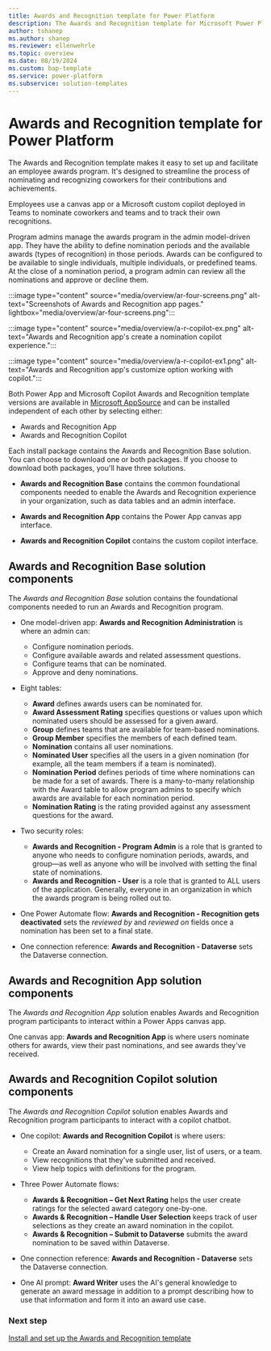 ```yaml
---
title: Awards and Recognition template for Power Platform
description: The Awards and Recognition template for Microsoft Power Platform enables organizations to facilitate an engaging and efficient awards system to acknowledge the outstanding efforts of employees .
author: tshanep
ms.author: shanep
ms.reviewer: ellenwehrle
ms.topic: overview
ms.date: 08/19/2024
ms.custom: bap-template
ms.service: power-platform
ms.subservice: solution-templates
---
```


# Awards and Recognition template for Power Platform

The Awards and Recognition template makes it easy to set up and facilitate an employee awards program. It's designed to streamline the process of nominating and recognizing coworkers for their contributions and achievements.

Employees use a canvas app or a Microsoft custom copilot deployed in Teams to nominate coworkers and teams and to track their own recognitions.

Program admins manage the awards program in the admin model-driven app. They have the ability to define nomination periods and the available awards (types of recognition) in those periods. Awards can be configured to be available to single individuals, multiple individuals, or predefined teams. At the close of a nomination period, a program admin can review all the nominations and approve or decline them.

:::image type="content" source="media/overview/ar-four-screens.png" alt-text="Screenshots of Awards and Recognition app pages." lightbox="media/overview/ar-four-screens.png":::

:::image type="content" source="media/overview/a-r-copilot-ex.png" alt-text="Awards and Recognition app's  create a nomination copilot experience.":::

:::image type="content" source="media/overview/a-r-copilot-ex1.png" alt-text="Awards and Recognition app's customize option working with copilot.":::

Both Power App and Microsoft Copilot Awards and Recognition template versions are available in [Microsoft AppSource](<https://aka.ms/AccessAwardsAndRecognitionTemplate>) and can be installed independent of each other by selecting either:

- Awards and Recognition App
- Awards and Recognition Copilot

Each install package contains the Awards and Recognition Base solution. You can choose to download one or both packages. If you choose to download both packages, you'll have three solutions.

- **Awards and Recognition Base** contains the common foundational components needed to enable the Awards and Recognition experience in your organization, such as data tables and an admin interface. 

- **Awards and Recognition App** contains the Power App canvas app interface.
- **Awards and Recognition Copilot** contains the custom copilot interface.

## Awards and Recognition Base solution components

The *Awards and Recognition Base* solution contains the foundational components needed to run an Awards and Recognition program.

- One model-driven app: **Awards and Recognition Administration** is where an admin can:

  - Configure nomination periods.
  - Configure available awards and related assessment questions.
  - Configure teams that can be nominated.
  - Approve and deny nominations.

- Eight tables:

  - **Award** defines awards users can be nominated for.
  - **Award Assessment Rating** specifies questions or values upon which nominated users should be assessed for a given award.
  - **Group** defines teams that are available for team-based nominations.
  - **Group Member** specifies the members of each defined team.
  - **Nomination** contains all user nominations.
  - **Nominated User** specifies all the users in a given nomination (for example, all the team members if a team is nominated).
  - **Nomination Period** defines periods of time where nominations can be made for a set of awards. There is a many-to-many relationship with the Award table to allow program admins to specify which awards are available for each nomination period.
  - **Nomination Rating** is the rating provided against any assessment questions for the award.

- Two security roles:

  - **Awards and Recognition - Program Admin** is a role that is granted to anyone who needs to configure nomination periods, awards, and group—as well as anyone who will be involved with setting the final state of nominations.
  - **Awards and Recognition - User** is a role that is granted to ALL users of the application. Generally, everyone in an organization in which the awards program is being rolled out to.

- One Power Automate flow: **Awards and Recognition - Recognition gets deactivated** sets the *reviewed by* and *reviewed on* fields once a nomination has been set to a final state.
- One connection reference: **Awards and Recognition - Dataverse** sets the Dataverse connection.

## Awards and Recognition App solution components

The *Awards and Recognition App* solution enables Awards and Recognition program participants to interact within a Power Apps canvas app.

One canvas app: **Awards and Recognition App** is where users nominate others for awards, view their past nominations, and see awards they've received.

## Awards and Recognition Copilot solution components

The *Awards and Recognition Copilot* solution enables Awards and Recognition program participants to interact with a copilot chatbot.

- One copilot: **Awards and Recognition Copilot** is where users:

  - Create an Award nomination for a single user, list of users, or a team.
  - View recognitions that they've submitted and received.
  - View help topics with definitions for the program.

- Three Power Automate flows:

  - **Awards & Recognition – Get Next Rating** helps the user create ratings for the selected award category one-by-one.
  - **Awards & Recognition – Handle User Selection** keeps track of user selections as they create an award nomination in the copilot.
  - **Awards & Recognition – Submit to Dataverse** submits the award nomination to be saved within Dataverse.

- One connection reference: **Awards and Recognition - Dataverse** sets the Dataverse connection.
- One AI prompt: **Award Writer** uses the AI's general knowledge to generate an award message in addition to a prompt describing how to use that information and form it into an award use case.
  
### Next step

[Install and set up the Awards and Recognition template](install-and-set-up.md)
